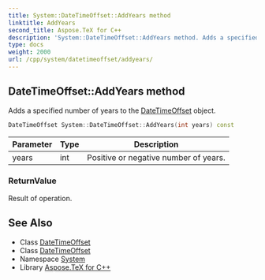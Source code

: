 ```yaml
---
title: System::DateTimeOffset::AddYears method
linktitle: AddYears
second_title: Aspose.TeX for C++
description: 'System::DateTimeOffset::AddYears method. Adds a specified number of years to the DateTimeOffset object in C++.'
type: docs
weight: 2000
url: /cpp/system/datetimeoffset/addyears/
---
```

## DateTimeOffset::AddYears method


Adds a specified number of years to the [DateTimeOffset](../) object.

```cpp
DateTimeOffset System::DateTimeOffset::AddYears(int years) const
```


| Parameter | Type | Description |
| --- | --- | --- |
| years | int | Positive or negative number of years. |

### ReturnValue

Result of operation.

## See Also

* Class [DateTimeOffset](../)
* Class [DateTimeOffset](../)
* Namespace [System](../../)
* Library [Aspose.TeX for C++](../../../)
